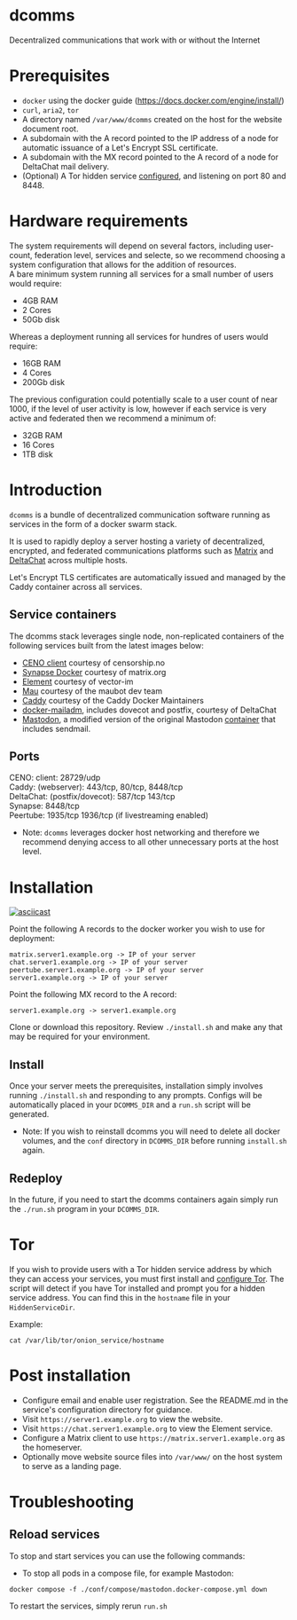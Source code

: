 # dcomms

Decentralized communications that work with or without the Internet

# Prerequisites
* `docker` using the docker guide (https://docs.docker.com/engine/install/)
* `curl`, `aria2`, `tor`
* A directory named `/var/www/dcomms` created on the host for the website document root.
* A subdomain with the A record pointed to the IP address of a node for automatic issuance of a Let's Encrypt SSL certificate.
* A subdomain with the MX record pointed to the A record of a node for DeltaChat mail delivery.
* (Optional) A Tor hidden service [configured](https://community.torproject.org/onion-services/setup/), and listening on port 80 and 8448.

# Hardware requirements
The system requirements will depend on several factors, including user-count, federation level, services and selecte, so we recommend choosing a system configuration that allows for the addition of resources.  
A bare minimum system running all services for a small number of users would require:
* 4GB RAM
* 2 Cores
* 50Gb disk

Whereas a deployment running all services for hundres of users would require:
* 16GB RAM
* 4 Cores
* 200Gb disk

The previous configuration could potentially scale to a user count of near 1000, if the level of user activity is low, however if each service is very active and federated then we recommend a minimum of:
* 32GB RAM
* 16 Cores
* 1TB disk

# Introduction

`dcomms` is a bundle of decentralized communication software running as services in the form of a docker swarm stack.

It is used to rapidly deploy a server hosting a variety of decentralized, encrypted, and federated communications platforms such as [Matrix](https://matrix.org/) and [DeltaChat](https://delta.chat) across multiple hosts.

Let's Encrypt TLS certificates are automatically issued and managed by the Caddy container across all services.

## Service containers

The dcomms stack leverages single node, non-replicated containers of the following services built from the latest images below:

* [CENO client](https://hub.docker.com/r/equalitie/ceno-client) courtesy of censorship.no
* [Synapse Docker](https://hub.docker.com/r/matrixdotorg/synapse/) courtesy of matrix.org
* [Element](https://hub.docker.com/r/vectorim/element-web/) courtesy of vector-im
* [Mau](https://mau.dev/maubot/maubot) courtesy of the maubot dev team
* [Caddy](https://hub.docker.com/_/caddy) courtesy of the Caddy Docker Maintainers
* [docker-mailadm](https://github.com/deltachat/docker-mailadm), includes dovecot and postfix, courtesy of DeltaChat
* [Mastodon](https://hub.docker.com/r/aphick/mastodon-sendmail), a modified version of the original Mastodon [container](https://hub.docker.com/r/tootsuite/mastodon) that includes sendmail.

## Ports

CENO: client: 28729/udp \
Caddy: (webserver): 443/tcp, 80/tcp, 8448/tcp \
DeltaChat: (postfix/dovecot): 587/tcp 143/tcp \
Synapse: 8448/tcp \
Peertube: 1935/tcp 1936/tcp (if livestreaming enabled)

* Note: `dcomms` leverages docker host networking and therefore we recommend denying access to all other unnecessary ports at the host level.

# Installation

[![asciicast](https://asciinema.org/a/9En7vMaopv2eWYf3T6W7saJh9.svg)](https://asciinema.org/a/9En7vMaopv2eWYf3T6W7saJh9)

Point the following A records to the docker worker you wish to use for deployment:
```
matrix.server1.example.org -> IP of your server
chat.server1.example.org -> IP of your server
peertube.server1.example.org -> IP of your server
server1.example.org -> IP of your server
```

Point the following MX record to the A record:
```
server1.example.org -> server1.example.org
```

Clone or download this repository.  Review `./install.sh` and make any that may be required for your environment.


## Install

Once your server meets the prerequisites, installation simply involves running `./install.sh` and responding to any prompts. Configs will be automatically placed in your `DCOMMS_DIR` and a `run.sh` script will be generated.

* Note: If you wish to reinstall dcomms you will need to delete all docker volumes, and the `conf` directory in `DCOMMS_DIR` before running `install.sh` again.

## Redeploy

In the future, if you need to start the dcomms containers again simply run the `./run.sh` program in your `DCOMMS_DIR`.

# Tor

If you wish to provide users with a Tor hidden service address by which they can access your services, you must first install and [configure Tor](https://community.torproject.org/onion-services/setup/).
The script will detect if you have Tor installed and prompt you for a hidden service address. You can find this in the `hostname` file in your `HiddenServiceDir`.

Example:
```
cat /var/lib/tor/onion_service/hostname
```

# Post installation

* Configure email and enable user registration. See the README.md in the service's configuration directory for guidance.
* Visit `https://server1.example.org` to view the website.
* Visit `https://chat.server1.example.org` to view the Element service.
* Configure a Matrix client to use `https://matrix.server1.example.org` as the homeserver.
* Optionally move website source files into `/var/www/` on the host system to serve as a landing page.

# Troubleshooting

## Reload services

To stop and start services you can use the following commands:
* To stop all pods in a compose file, for example Mastodon:
```
docker compose -f ./conf/compose/mastodon.docker-compose.yml down
```
To restart the services, simply rerun `run.sh`
